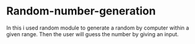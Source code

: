 # Random-number-generation
In this i used random module to generate a random by computer within a given range. Then the user will guess the number by giving an input. 
